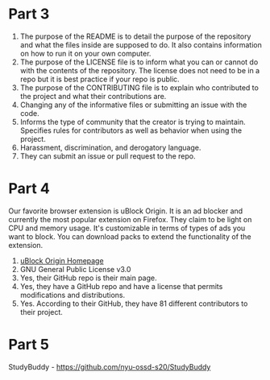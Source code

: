 # Part 3
1. The purpose of the README is to detail the purpose of the repository and what the files inside are supposed to do. It also contains information on how to run it on your own computer.
2. The purpose of the LICENSE file is to inform what you can or cannot do with the contents of the repository. The license does not need to be in a repo but it is best practice if your repo is public.
3. The purpose of the CONTRIBUTING file is to explain who contributed to the project and what their contributions are.
4. Changing any of the informative files or submitting an issue with the code.
5. Informs the type of community that the creator is trying to maintain. Specifies rules for contributors as well as behavior when using the project.
6. Harassment, discrimination, and derogatory language. 
7. They can submit an issue or pull request to the repo. 

# Part 4
Our favorite browser extension is uBlock Origin. It is an ad blocker and currently the most popular extension on Firefox. They claim to be light on CPU and memory usage. It's customizable in terms of types of ads you want to block. You can download packs to extend the functionality of the extension. 
1. [uBlock Origin Homepage](https://github.com/gorhill/uBlock)
2. GNU General Public License v3.0
3. Yes, their GitHub repo is their main page. 
4. Yes, they have a GitHub repo and have a license that permits modifications and distributions. 
5. Yes. According to their GitHub, they have 81 different contributors to their project. 

# Part 5
StudyBuddy - https://github.com/nyu-ossd-s20/StudyBuddy
